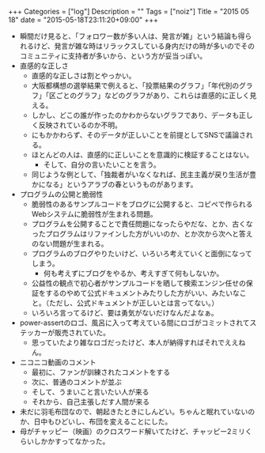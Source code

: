 +++
Categories = ["log"]
Description = ""
Tags = ["noiz"]
Title = "2015 05 18"
date = "2015-05-18T23:11:20+09:00"
+++

* 瞬間だけ見ると、「フォロワー数が多い人は、発言が雑」という結論も得られるけど、発言が雑な時はリラックスしている身内だけの時が多いのでそのコミュニティに支持者が多いから、という方が妥当っぽい。
* 直感的な正しさ
	* 直感的な正しさは割とやっかい。
	* 大阪都構想の選挙結果で例えると、「投票結果のグラフ」「年代別のグラフ」「区ごとのグラフ」などのグラフがあり、これらは直感的に正しく見える。
	* しかし、どこの誰が作ったのかわからないグラフであり、データも正しく反映されているのか不明。
	* にもかかわらず、そのデータが正しいことを前提としてSNSで議論される。
	* ほとんどの人は、直感的に正しいことを意識的に検証することはない。
		* そして、自分の言いたいことを言う。
	* 同じような例として、「独裁者がいなくなれば、民主主義が戻り生活が豊かになる」というアラブの春というものがあります。
* プログラムの公開と脆弱性
	* 脆弱性のあるサンプルコードをブログに公開すると、コピペで作られるWebシステムに脆弱性が生まれる問題。
	* プログラムを公開することで責任問題になったらやだな、とか、古くなったプログラムはリファインした方がいいのか、とか次から次へと答えのない問題が生まれる。
	* プログラムのブログやりたいけど、いろいろ考えていくと面倒になってしまう。
		* 何も考えずにブログをやるか、考えすぎて何もしないか。
	* 公益性の観点で初心者がサンプルコードを晒して検索エンジン任せの保証をするのやめて公式ドキュメントみたりした方がいい、みたいなこと。（ただし、公式ドキュメントが正しいとは言ってない。）
	* いろいろ言ってるけど、要は勇気がないだけなんだよなぁ。
* power-assertのロゴ、風呂に入って考えている間にロゴがコミットされてステッカーが販売されていた。
	* 思っていたより雑なロゴだったけど、本人が納得すればそれでええねん。
* ニコニコ動画のコメント
	* 最初に、ファンが訓練されたコメントをする
	* 次に、普通のコメントが並ぶ
	* そして、うまいこと言いたい人が来る
	* それから、自己主張しだす人間が来る
* 未だに羽毛布団なので、朝起きたときにしんどい。ちゃんと眠れていないのか、日中もひどいし、布団を変えることにした。
* 母がチャッピー（映画）のクロスワード解いてたけど、チャッピー2ミリくらいしかかすってなかった。